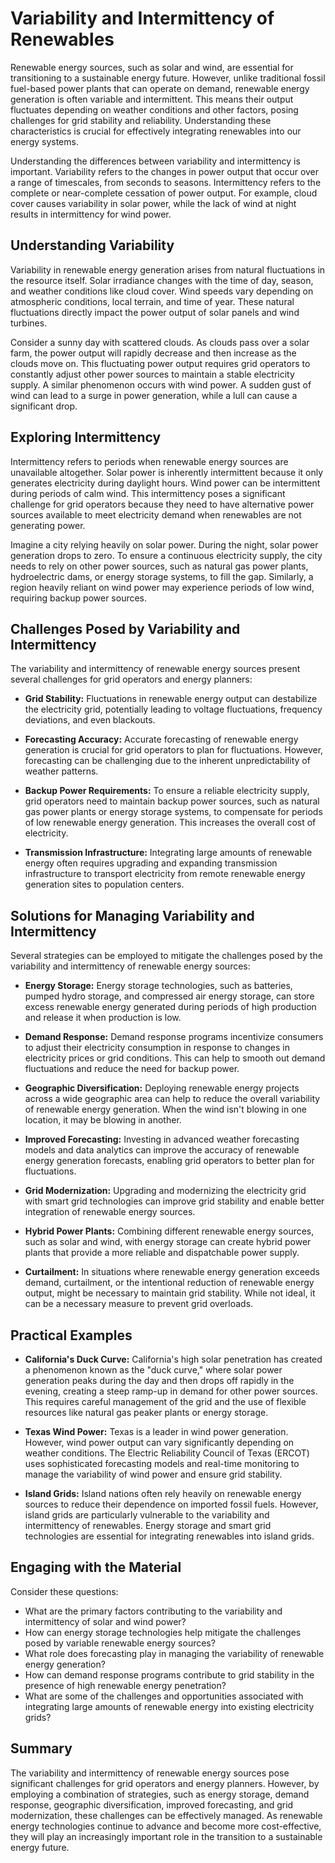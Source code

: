 # Variability and Intermittency of Renewables

Renewable energy sources, such as solar and wind, are essential for transitioning to a sustainable energy future. However, unlike traditional fossil fuel-based power plants that can operate on demand, renewable energy generation is often variable and intermittent. This means their output fluctuates depending on weather conditions and other factors, posing challenges for grid stability and reliability. Understanding these characteristics is crucial for effectively integrating renewables into our energy systems.

Understanding the differences between variability and intermittency is important. Variability refers to the changes in power output that occur over a range of timescales, from seconds to seasons. Intermittency refers to the complete or near-complete cessation of power output. For example, cloud cover causes variability in solar power, while the lack of wind at night results in intermittency for wind power.

## Understanding Variability

Variability in renewable energy generation arises from natural fluctuations in the resource itself. Solar irradiance changes with the time of day, season, and weather conditions like cloud cover. Wind speeds vary depending on atmospheric conditions, local terrain, and time of year. These natural fluctuations directly impact the power output of solar panels and wind turbines.

Consider a sunny day with scattered clouds. As clouds pass over a solar farm, the power output will rapidly decrease and then increase as the clouds move on. This fluctuating power output requires grid operators to constantly adjust other power sources to maintain a stable electricity supply. A similar phenomenon occurs with wind power. A sudden gust of wind can lead to a surge in power generation, while a lull can cause a significant drop.

## Exploring Intermittency

Intermittency refers to periods when renewable energy sources are unavailable altogether. Solar power is inherently intermittent because it only generates electricity during daylight hours. Wind power can be intermittent during periods of calm wind. This intermittency poses a significant challenge for grid operators because they need to have alternative power sources available to meet electricity demand when renewables are not generating power.

Imagine a city relying heavily on solar power. During the night, solar power generation drops to zero. To ensure a continuous electricity supply, the city needs to rely on other power sources, such as natural gas power plants, hydroelectric dams, or energy storage systems, to fill the gap. Similarly, a region heavily reliant on wind power may experience periods of low wind, requiring backup power sources.

## Challenges Posed by Variability and Intermittency

The variability and intermittency of renewable energy sources present several challenges for grid operators and energy planners:

*   **Grid Stability:** Fluctuations in renewable energy output can destabilize the electricity grid, potentially leading to voltage fluctuations, frequency deviations, and even blackouts.

*   **Forecasting Accuracy:** Accurate forecasting of renewable energy generation is crucial for grid operators to plan for fluctuations. However, forecasting can be challenging due to the inherent unpredictability of weather patterns.

*   **Backup Power Requirements:** To ensure a reliable electricity supply, grid operators need to maintain backup power sources, such as natural gas power plants or energy storage systems, to compensate for periods of low renewable energy generation. This increases the overall cost of electricity.

*   **Transmission Infrastructure:** Integrating large amounts of renewable energy often requires upgrading and expanding transmission infrastructure to transport electricity from remote renewable energy generation sites to population centers.

## Solutions for Managing Variability and Intermittency

Several strategies can be employed to mitigate the challenges posed by the variability and intermittency of renewable energy sources:

*   **Energy Storage:** Energy storage technologies, such as batteries, pumped hydro storage, and compressed air energy storage, can store excess renewable energy generated during periods of high production and release it when production is low.

*   **Demand Response:** Demand response programs incentivize consumers to adjust their electricity consumption in response to changes in electricity prices or grid conditions. This can help to smooth out demand fluctuations and reduce the need for backup power.

*   **Geographic Diversification:** Deploying renewable energy projects across a wide geographic area can help to reduce the overall variability of renewable energy generation. When the wind isn't blowing in one location, it may be blowing in another.

*   **Improved Forecasting:** Investing in advanced weather forecasting models and data analytics can improve the accuracy of renewable energy generation forecasts, enabling grid operators to better plan for fluctuations.

*   **Grid Modernization:** Upgrading and modernizing the electricity grid with smart grid technologies can improve grid stability and enable better integration of renewable energy sources.

*   **Hybrid Power Plants:** Combining different renewable energy sources, such as solar and wind, with energy storage can create hybrid power plants that provide a more reliable and dispatchable power supply.

*   **Curtailment:** In situations where renewable energy generation exceeds demand, curtailment, or the intentional reduction of renewable energy output, might be necessary to maintain grid stability. While not ideal, it can be a necessary measure to prevent grid overloads.

## Practical Examples

*   **California's Duck Curve:** California's high solar penetration has created a phenomenon known as the "duck curve," where solar power generation peaks during the day and then drops off rapidly in the evening, creating a steep ramp-up in demand for other power sources. This requires careful management of the grid and the use of flexible resources like natural gas peaker plants or energy storage.

*   **Texas Wind Power:** Texas is a leader in wind power generation. However, wind power output can vary significantly depending on weather conditions. The Electric Reliability Council of Texas (ERCOT) uses sophisticated forecasting models and real-time monitoring to manage the variability of wind power and ensure grid stability.

*   **Island Grids:** Island nations often rely heavily on renewable energy sources to reduce their dependence on imported fossil fuels. However, island grids are particularly vulnerable to the variability and intermittency of renewables. Energy storage and smart grid technologies are essential for integrating renewables into island grids.

## Engaging with the Material

Consider these questions:

*   What are the primary factors contributing to the variability and intermittency of solar and wind power?
*   How can energy storage technologies help mitigate the challenges posed by variable renewable energy sources?
*   What role does forecasting play in managing the variability of renewable energy generation?
*   How can demand response programs contribute to grid stability in the presence of high renewable energy penetration?
*   What are some of the challenges and opportunities associated with integrating large amounts of renewable energy into existing electricity grids?

## Summary

The variability and intermittency of renewable energy sources pose significant challenges for grid operators and energy planners. However, by employing a combination of strategies, such as energy storage, demand response, geographic diversification, improved forecasting, and grid modernization, these challenges can be effectively managed. As renewable energy technologies continue to advance and become more cost-effective, they will play an increasingly important role in the transition to a sustainable energy future.